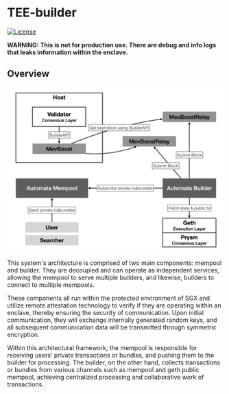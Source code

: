 # TEE-builder

[![License](https://img.shields.io/badge/license-MIT-green.svg)](LICENSE)

**WARNING: This is not for production use. There are debug and info logs that leaks information within the enclave.**


## Overview

![architecture](docs/architecture.png)

This system's architecture is comprised of two main components: mempool and builder. They are decoupled and can operate as independent services, allowing the mempool to serve multiple builders, and likewise, builders to connect to multiple mempools.

These components all run within the protected environment of SGX and utilize remote attestation technology to verify if they are operating within an enclave, thereby ensuring the security of communication. Upon initial communication, they will exchange internally generated random keys, and all subsequent communication data will be transmitted through symmetric encryption.

Within this architectural framework, the mempool is responsible for receiving users' private transactions or bundles, and pushing them to the builder for processing. The builder, on the other hand, collects transactions or bundles from various channels such as mempool and geth public mempool, achieving centralized processing and collaborative work of transactions.

